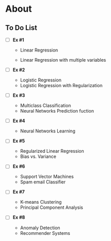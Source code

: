 # About

## To Do List

- [ ] **Ex #1**

  - Linear Regression

  - Linear Regression with multiple variables

- [ ] **Ex #2**

  - Logistic Regression
  - Logistic Regression with Regularization

- [ ] **Ex #3**

  - Multiclass Classification
  - Neural Networks Prediction fuction

- [ ] **Ex #4**

  - Neural Networks Learning

- [ ] **Ex #5**

  - Regularized Linear Regression
  - Bias vs. Variance

- [ ] **Ex #6**

  - Support Vector Machines
  - Spam email Classifier

- [ ] **Ex #7**

  - K-means Clustering
  - Principal Component Analysis

- [ ] **Ex #8**

  - Anomaly Detection
  - Recommender Systems


